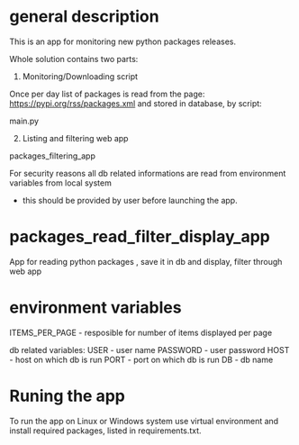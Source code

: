 # general description

This is an app for monitoring new python packages releases.

Whole solution contains two parts:

1. Monitoring/Downloading script

Once per day list of packages is read from the page:
https://pypi.org/rss/packages.xml
and stored in database, by script:

main.py

2. Listing and filtering web app

packages_filtering_app

For security reasons all db related informations are read from environment variables from local system

- this should be provided by user before launching the app.

# packages_read_filter_display_app

App for reading python packages , save it in db and display, filter through web app

# environment variables

ITEMS_PER_PAGE - resposible for number of items displayed per page

db related variables:
USER - user name
PASSWORD - user password
HOST - host on which db is run
PORT - port on which db is run
DB - db name

# Runing the app
To run the app on Linux or Windows system use virtual environment and install required packages, listed in requirements.txt.
